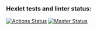 ### Hexlet tests and linter status:
[![Actions Status](https://github.com/4u3o/rails-project-63/workflows/hexlet-check/badge.svg)](https://github.com/4u3o/rails-project-63/actions)
[![Master Status](https://github.com/4u3o/rails-project-63/workflows/master/badge.svg?branch=master)](https://github.com/4u3o/rails-project-63/actions)
